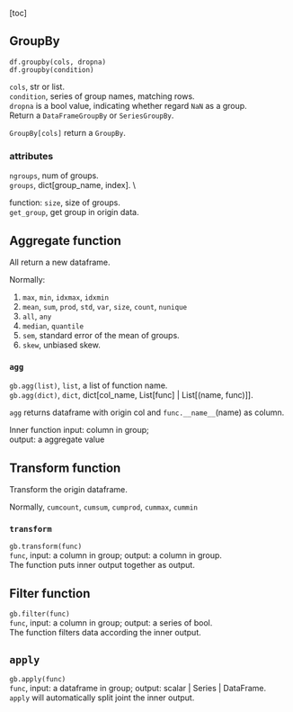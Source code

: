 [toc]

## GroupBy
```python3
df.groupby(cols, dropna)
df.groupby(condition)
```
`cols`, str or list.\
`condition`, series of group names, matching rows.\
`dropna` is a bool value,
indicating whether regard `NaN` as a group.\
Return a `DataFrameGroupBy` or `SeriesGroupBy`.

`GroupBy[cols]` return a `GroupBy`.

### attributes
`ngroups`, num of groups. \
`groups`, dict[group_name, index]. \

function:
`size`, size of groups. \
`get_group`, get group in origin data.

## Aggregate function
All return a new dataframe.

Normally:
1. `max`, `min`, `idxmax`, `idxmin`
2. `mean`,  `sum`, `prod`, `std`, `var`, `size`, `count`, `nunique`
3. `all`, `any` 
4. `median`, `quantile`
5. `sem`, standard error of the mean of groups.
6. `skew`, unbiased skew.

### `agg`
`gb.agg(list)`, `list`, a list of function name. \
`gb.agg(dict)`, `dict`, dict[col_name, List[func] | List[(name, func)]].

`agg` returns dataframe with origin col and `func.__name__`(name) as column.

Inner function input: column in group; \
output: a aggregate value

## Transform function
Transform the origin dataframe.

Normally, `cumcount`, `cumsum`, `cumprod`, `cummax`, `cummin`

### `transform`
`gb.transform(func)` \
`func`, input: a column in group; output: a column in group. \
The function puts inner output together as output. 

## Filter function
`gb.filter(func)` \
`func`, input: a column in group; output: a series of bool.\
The function filters data according the inner output.

## `apply`
`gb.apply(func)`\
`func`, input: a dataframe in group; output: scalar | Series | DataFrame.\
`apply` will automatically split joint the inner output.